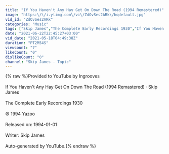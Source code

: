 ```yaml
---
title: "If You Haven't Any Hay Get On Down The Road (1994 Remastered)"
image: "https:\/\/i.ytimg.com\/vi\/ZdOvSes2ARk\/hqdefault.jpg"
vid_id: "ZdOvSes2ARk"
categories: "Music"
tags: ["Skip James","The Complete Early Recordings 1930","If You Haven't Any Hay Get On Down The Road"]
date: "2021-06-22T22:45:27+03:00"
vid_date: "2021-05-18T04:49:38Z"
duration: "PT2M54S"
viewcount: "7"
likeCount: "0"
dislikeCount: "0"
channel: "Skip James - Topic"
---
```

{% raw %}Provided to YouTube by Ingrooves<br /><br />If You Haven't Any Hay Get On Down The Road (1994 Remastered) · Skip James<br /><br />The Complete Early Recordings 1930<br /><br />℗ 1994 Yazoo<br /><br />Released on: 1994-01-01<br /><br />Writer: Skip James<br /><br />Auto-generated by YouTube.{% endraw %}
